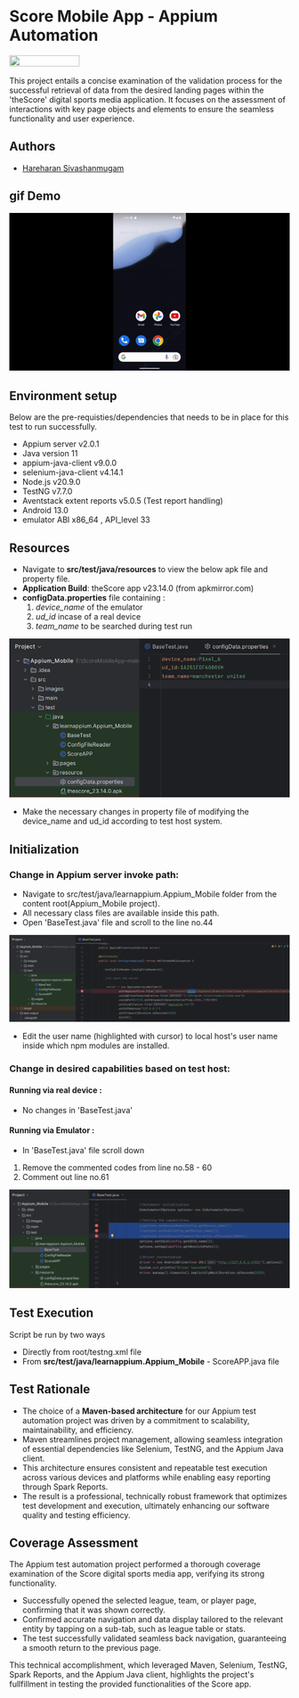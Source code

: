 
# Score Mobile App - Appium Automation

<img src="https://i.ytimg.com/vi/tMKC98uOj5Y/maxresdefault.jpg"  width="50%" height="10%">

This project entails a concise examination of the validation process for the successful retrieval of data from the desired landing pages within the 'theScore' digital sports media application. It focuses on the assessment of interactions with key page objects and elements to ensure the seamless functionality and user experience.


## Authors

- [Hareharan Sivashanmugam](https://www.github.com/Hareharan6707)
## gif Demo 

![](https://github.com/Hareharan6707/ScoreMobileApp/blob/main/ezgif.com-video-to-gif.gif)


## Environment setup

Below are the pre-requisties/dependencies that needs to be in place for this test to run successfully. 

- Appium server v2.0.1
- Java version 11 
- appium-java-client v9.0.0
- selenium-java-client v4.14.1
- Node.js v20.9.0
- TestNG v7.7.0
- Aventstack extent reports v5.0.5 (Test report handling)
- Android 13.0
- emulator ABI x86_64 , API_level 33 


## Resources 

- Navigate to **src/test/java/resources** to view the below apk file and property file. 
- **Application Build**: theScore app v23.14.0 (from apkmirror.com)
- **configData.properties** file containing :
    1. *device_name* of the emulator 
    2. *ud_id* incase of a real device
    3. *team_name* to be searched during test run 

![alt text](https://github.com/Hareharan6707/ScoreMobileApp/blob/main/configDatafile.png)

- Make the necessary changes in property file of modifying the device_name and ud_id  according to test host system. 


## Initialization 

### Change in Appium server invoke path:
- Navigate to src/test/java/learnappium.Appium_Mobile folder from the content root(Appium_Mobile project).
- All necessary class files are available inside this path. 
- Open 'BaseTest.java' file and scroll to the line no.44

![Alt text](https://github.com/Hareharan6707/ScoreMobileApp/blob/main/usernameEdit_basetest.png)

- Edit the user name (highlighted with cursor) to local host's user name inside which npm modules are installed.

### Change in desired capabilities based on test host:

#### Running via real device :

- No changes in 'BaseTest.java'

#### Running via Emulator :

- In 'BaseTest.java' file scroll down

1. Remove the commented codes from line no.58 - 60
2. Comment out line no.61

![alt text](https://github.com/Hareharan6707/ScoreMobileApp/blob/main/emulatorCapabilities.png)

## Test Execution 

Script be run by two ways 
-  Directly from root/testng.xml file
-  From **src/test/java/learnappium.Appium_Mobile** - ScoreAPP.java file

## Test Rationale  

- The choice of a **Maven-based architecture** for our Appium test automation project was driven by a commitment to scalability, maintainability, and efficiency. 
- Maven streamlines project management, allowing seamless integration of essential dependencies like Selenium, TestNG, and the Appium Java client. 
- This architecture ensures consistent and repeatable test execution across various devices and platforms while enabling easy reporting through Spark Reports. 
- The result is a professional, technically robust framework that optimizes test development and execution, ultimately enhancing our software quality and testing efficiency.

## Coverage Assessment 

The Appium test automation project performed a thorough coverage examination of the Score digital sports media app, verifying its strong functionality. 
    
* Successfully opened the selected league, team, or player page, confirming that it was shown correctly. 
* Confirmed accurate navigation and data display tailored to the relevant entity by tapping on a sub-tab, such as league table or stats. 
* The test successfully validated seamless back navigation, guaranteeing a smooth return to the previous page. 

This technical accomplishment, which leveraged Maven, Selenium, TestNG, Spark Reports, and the Appium Java client, highlights the project's fullfillment in testing the provided functionalities of the Score app.



